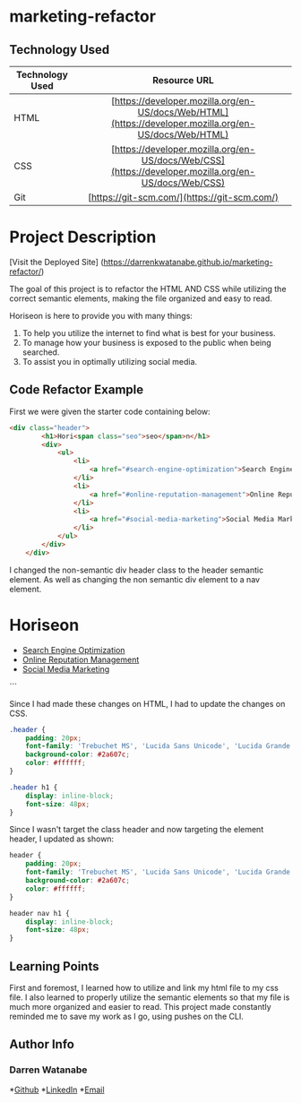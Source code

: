 # marketing-refactor

## Technology Used

| Technology Used         | Resource URL           | 
| ------------- |:-------------:| 
| HTML    | [https://developer.mozilla.org/en-US/docs/Web/HTML](https://developer.mozilla.org/en-US/docs/Web/HTML) | 
| CSS     | [https://developer.mozilla.org/en-US/docs/Web/CSS](https://developer.mozilla.org/en-US/docs/Web/CSS)      |   
| Git | [https://git-scm.com/](https://git-scm.com/)     |    

# Project Description

[Visit the Deployed Site] (https://darrenkwatanabe.github.io/marketing-refactor/)

The goal of this project is to refactor the HTML AND CSS while utilizing the 
correct semantic elements, making the file organized and easy to read.

Horiseon is here to provide you with many things:
1. To help you utilize the internet to find what is best for your business.
2. To manage how your business is exposed to the public when being searched.
3. To assist you in optimally utilizing social media.


## Code Refactor Example

First we were given the starter code containing below:

```html
<div class="header">
        <h1>Hori<span class="seo">seo</span>n</h1>
        <div>
            <ul>
                <li>
                    <a href="#search-engine-optimization">Search Engine Optimization</a>
                </li>
                <li>
                    <a href="#online-reputation-management">Online Reputation Management</a>
                </li>
                <li>
                    <a href="#social-media-marketing">Social Media Marketing</a>
                </li>
            </ul>
        </div>
    </div>
```

I changed the non-semantic div header class to the header semantic element. 
As well as changing the non semantic div element to a nav element. 

<h1>Hori<span class="seo">seo</span>n</h1>
        <nav>
            <ul>
                <li>
                    <a href="#search-engine-optimization">Search Engine Optimization</a>
                </li>
                <li>
                    <a href="#online-reputation-management">Online Reputation Management</a>
                </li>
                <li>
                    <a href="#social-media-marketing">Social Media Marketing</a>
                </li>
            </ul>
        </nav>
    </nav>
```

Since I had made these changes on HTML, I had to update the changes on CSS.

```css
.header {
    padding: 20px;
    font-family: 'Trebuchet MS', 'Lucida Sans Unicode', 'Lucida Grande', 'Lucida Sans', Arial, sans-serif;
    background-color: #2a607c;
    color: #ffffff;
}

.header h1 {
    display: inline-block;
    font-size: 48px;
}
```

Since I wasn't target the class header and now targeting the element header, I updated as shown:

```css
header {
    padding: 20px;
    font-family: 'Trebuchet MS', 'Lucida Sans Unicode', 'Lucida Grande', 'Lucida Sans', Arial, sans-serif;
    background-color: #2a607c;
    color: #ffffff;
}

header nav h1 {
    display: inline-block;
    font-size: 48px;
}
```

## Learning Points

First and foremost, I learned how to utilize and link my html file to my css file. 
I also learned to properly utilize the semantic elements so that my file is much
more organized and easier to read. This project made constantly reminded me to save
my work as I go, using pushes on the CLI. 

## Author Info

### Darren Watanabe


*[Github](https://github.com/Darrenkwatanabe)
*[LinkedIn](https://www.linkedin.com/in/darren-watanabe-982526253/)
*[Email](watanabedarren@yahoo.com)

